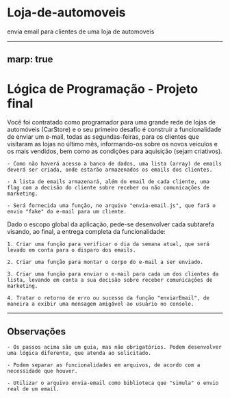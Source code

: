 # Loja-de-automoveis
envia email para clientes de uma loja de automoveis

---
marp: true
---

# Lógica de Programação - Projeto final

Você foi contratado como programador para uma grande rede de lojas de automóveis (CarStore) e o seu primeiro desafio é construir a funcionalidade de enviar um e-mail, todas as segundas-feiras, para os clientes que visitaram as lojas no último mês, informando-os sobre os novos veículos e os mais vendidos, bem como as condições para aquisição (sejam criativos).

    - Como não haverá acesso a banco de dados, uma lista (array) de emails deverá ser criada, onde estarão armazenados os emails dos clientes.

    - A lista de emails armazenará, além do email de cada cliente, uma flag com a decisão do cliente sobre receber ou não comunicações de marketing.

    - Será fornecida uma função, no arquivo "envia-email.js", que fará o envio "fake" do e-mail para um cliente.

Dado o escopo global da aplicação, pede-se desenvolver cada subtarefa visando, ao final, a entrega completa da funcionalidade:

    1. Criar uma função para verificar o dia da semana atual, que será levado em conta para o disparo dos emails.

    2. Criar uma função para montar o corpo do e-mail a ser enviado.

    3. Criar uma função para enviar o e-mail para cada um dos clientes da lista, levando em conta a sua decisão sobre receber comunicações de marketing.

    4. Tratar o retorno de erro ou sucesso da função "enviarEmail", de maneira a exibir uma mensagem amigável ao usuário no console.

---

## Observações

    - Os passos acima são um guia, mas não obrigatórios. Podem desenvolver uma lógica diferente, que atenda ao solicitado.

    - Podem separar as funcionalidades em arquivos, de acordo com a necessidade que houver.

    - Utilizar o arquivo envia-email como biblioteca que "simula" o envio real de um email.
